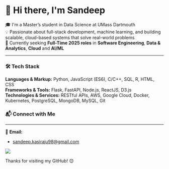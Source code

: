 # 👋 Hi there, I'm Sandeep

🎓 I'm a Master’s student in Data Science at UMass Dartmouth  
💡 Passionate about full-stack development, machine learning, and building scalable, cloud-based systems that solve real-world problems  
🚀 Currently seeking **Full-Time 2025 roles** in **Software Engineering**, **Data & Analytics**, **Cloud** and **AI/ML**

---

### 🛠 Tech Stack

**Languages & Markup:** Python, JavaScript (ES6), C/C++, SQL, R, HTML, CSS  
**Frameworks & Tools:** Flask, FastAPI, Node.js, ReactJS, D3.js  
**Technologies & Services:** RESTful APIs, AWS, Google Cloud, Docker, Kubernetes, PostgreSQL, MongoDB, MySQL, Git

### 📬 Connect with Me

---

📧 **Email:**
<ul>
  <li><a href="mailto:sandeep.kasiraju98@gmail.com">sandeep.kasiraju98@gmail.com</a> </li>
</ul>

<a href="https://www.linkedin.com/in/sandeep-kasiraju-ba9176177/" target="_blank">
  <img src="https://img.shields.io/badge/LinkedIn-0077B5?style=for-the-badge&logo=linkedin&logoColor=white" />
</a>

<br/>



Thanks for visiting my GitHub! 😊  


